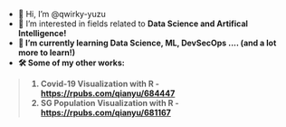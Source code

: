 - 👋 Hi, I’m @qwirky-yuzu
- 👀 I’m interested in fields related to <b>Data Science<b> and <b>Artifical Intelligence<b>!
- 🌱 I’m currently learning Data Science, ML, DevSecOps .... (and a lot more to learn!)
- 🛠 Some of my other works:
> 1. Covid-19 Visualization with R - https://rpubs.com/qianyu/684447
> 2. SG Population Visualization with R - https://rpubs.com/qianyu/681167

<!---
qwirky-yuzu/qwirky-yuzu is a ✨ special ✨ repository because its `README.md` (this file) appears on your GitHub profile.
You can click the Preview link to take a look at your changes.
--->
